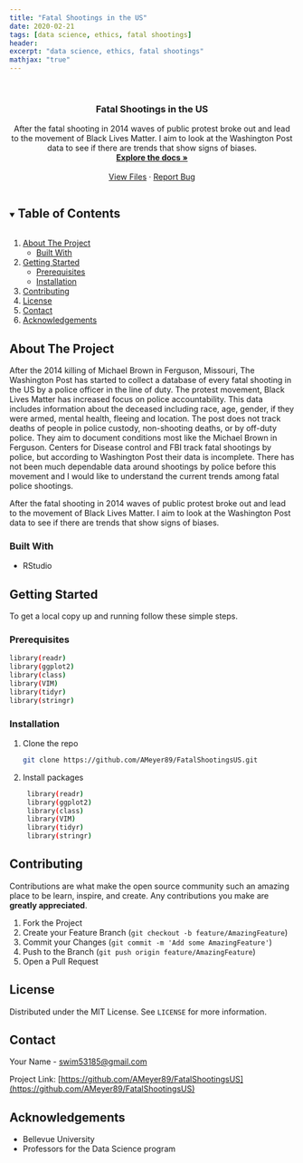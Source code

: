 ```yaml
---  
title: "Fatal Shootings in the US"
date: 2020-02-21  
tags: [data science, ethics, fatal shootings]
header:
excerpt: "data science, ethics, fatal shootings"
mathjax: "true"
---
```


<!--
*** Thanks for checking out the Best-README-Template. If you have a suggestion
*** that would make this better, please fork the repo and create a pull request
*** or simply open an issue with the tag "enhancement".
*** Thanks again! Now go create something AMAZING! :D
***
***
***
*** To avoid retyping too much info. Do a search and replace for the following:
*** AMeyer89, FatalShootingsUS, swim53185@gmail.com, Fatal Shootings in the US
-->



<!-- PROJECT LOGO -->
<br />
<p align="center">
  <a href="https://github.com/AMeyer89/FatalShootingsUS">
  </a>

  <h3 align="center">Fatal Shootings in the US </h3>

  <p align="center">
After the fatal shooting in 2014 waves of public protest broke out and lead to the movement of Black Lives Matter. I aim to look at the Washington Post data to see if there are trends that show signs of biases.
    <br />
    <a href="https://github.com/AMeyer89/FatalShootingsUS"><strong>Explore the docs »</strong></a>
    <br />
    <br />
    <a href="https://github.com/AMeyer89/FatalShootingsUS">View Files</a>
    ·
    <a href="https://github.com/AMeyer89/FatalShootingsUS/issues">Report Bug</a>
  </p>
</p>



<!-- TABLE OF CONTENTS -->
<details open="open">
  <summary><h2 style="display: inline-block">Table of Contents</h2></summary>
  <ol>
    <li>
      <a href="#about-the-project">About The Project</a>
      <ul>
        <li><a href="#built-with">Built With</a></li>
      </ul>
    </li>
    <li>
      <a href="#getting-started">Getting Started</a>
      <ul>
        <li><a href="#prerequisites">Prerequisites</a></li>
        <li><a href="#installation">Installation</a></li>
      </ul>
    </li>
    <li><a href="#contributing">Contributing</a></li>
    <li><a href="#license">License</a></li>
    <li><a href="#contact">Contact</a></li>
    <li><a href="#acknowledgements">Acknowledgements</a></li>
  </ol>
</details>



<!-- ABOUT THE PROJECT -->
## About The Project

After the 2014 killing of Michael Brown in Ferguson, Missouri, The Washington Post has started to collect a database of every fatal shooting in the US by a police officer in the line of duty. The protest movement, Black Lives Matter has increased focus on police accountability. This data includes information about the deceased including race, age, gender, if they were armed, mental health, fleeing and location. The post does not track deaths of people in police custody, non-shooting deaths, or by off-duty police. They aim to document conditions most like the Michael Brown in Ferguson. Centers for Disease control and FBI track fatal shootings by police, but according to Washington Post their data is incomplete. There has not been much dependable data around shootings by police before this movement and I would like to understand the current trends among fatal police shootings.  

After the fatal shooting in 2014 waves of public protest broke out and lead to the movement of Black Lives Matter. I aim to look at the Washington Post data to see if there are trends that show signs of biases.


### Built With

* RStudio



<!-- GETTING STARTED -->
## Getting Started

To get a local copy up and running follow these simple steps.

### Prerequisites
  ```sh
  library(readr)
library(ggplot2)
library(class)
library(VIM)
library(tidyr)
library(stringr)
  ```

### Installation

1. Clone the repo
   ```sh
   git clone https://github.com/AMeyer89/FatalShootingsUS.git
   ```
2. Install packages
   ```sh
	library(readr)
	library(ggplot2)
	library(class)
	library(VIM)
	library(tidyr)
	library(stringr)
   ```


<!-- CONTRIBUTING -->
## Contributing

Contributions are what make the open source community such an amazing place to be learn, inspire, and create. Any contributions you make are **greatly appreciated**.

1. Fork the Project
2. Create your Feature Branch (`git checkout -b feature/AmazingFeature`)
3. Commit your Changes (`git commit -m 'Add some AmazingFeature'`)
4. Push to the Branch (`git push origin feature/AmazingFeature`)
5. Open a Pull Request



<!-- LICENSE -->
## License

Distributed under the MIT License. See `LICENSE` for more information.



<!-- CONTACT -->
## Contact

Your Name - swim53185@gmail.com

Project Link: [https://github.com/AMeyer89/FatalShootingsUS](https://github.com/AMeyer89/FatalShootingsUS)



<!-- ACKNOWLEDGEMENTS -->
## Acknowledgements

* Bellevue University
* Professors for the Data Science program





<!-- MARKDOWN LINKS & IMAGES -->
<!-- https://www.markdownguide.org/basic-syntax/#reference-style-links -->
[contributors-shield]: https://img.shields.io/github/contributors/AMeyer89/repo.svg?style=for-the-badge
[contributors-url]: https://github.com/AMeyer89/repo/graphs/contributors
[forks-shield]: https://img.shields.io/github/forks/AMeyer89/repo.svg?style=for-the-badge
[forks-url]: https://github.com/AMeyer89/repo/network/members
[stars-shield]: https://img.shields.io/github/stars/AMeyer89/repo.svg?style=for-the-badge
[stars-url]: https://github.com/AMeyer89/repo/stargazers
[issues-shield]: https://img.shields.io/github/issues/AMeyer89/repo.svg?style=for-the-badge
[issues-url]: https://github.com/AMeyer89/repo/issues
[license-shield]: https://img.shields.io/github/license/AMeyer89/repo.svg?style=for-the-badge
[license-url]: https://github.com/AMeyer89/repo/blob/master/LICENSE.txt
[linkedin-shield]: https://img.shields.io/badge/-LinkedIn-black.svg?style=for-the-badge&logo=linkedin&colorB=555
[linkedin-url]: https://linkedin.com/in/AMeyer89
